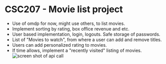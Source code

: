 # CSC207 - Movie list project

- Use of omdp for now, might use others, to list movies.
- Implement sorting by rating, box office revenue and etc.
- User based implementation, login, logouts. Safe storage of passwords.
- List of "Movies to watch", from where a user can add and remove titles.
- Users can add personalized rating to movies.
- If time allows, implement a "recently visited" listing of movies.
![screen shot of api call](https://github.com/Simon-program/CSC207_project/blob/main/assets/ss.png)

